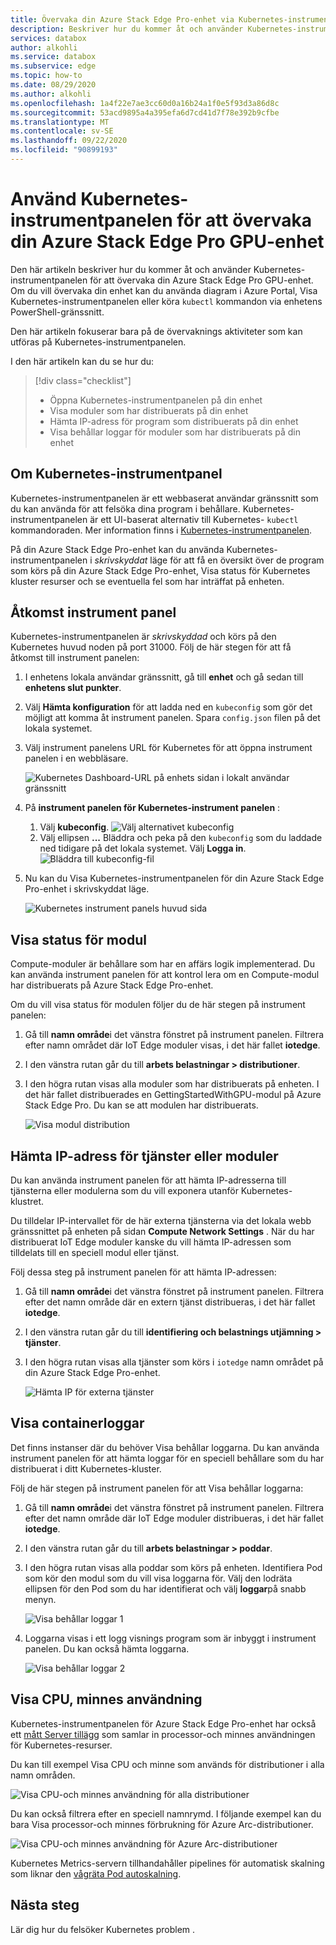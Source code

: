 ```yaml
---
title: Övervaka din Azure Stack Edge Pro-enhet via Kubernetes-instrumentpanelen | Microsoft Docs
description: Beskriver hur du kommer åt och använder Kubernetes-instrumentpanelen för att övervaka din Azure Stack Edge Pro-enhet.
services: databox
author: alkohli
ms.service: databox
ms.subservice: edge
ms.topic: how-to
ms.date: 08/29/2020
ms.author: alkohli
ms.openlocfilehash: 1a4f22e7ae3cc60d0a16b24a1f0e5f93d3a86d8c
ms.sourcegitcommit: 53acd9895a4a395efa6d7cd41d7f78e392b9cfbe
ms.translationtype: MT
ms.contentlocale: sv-SE
ms.lasthandoff: 09/22/2020
ms.locfileid: "90899193"
---
```

# <a name="use-kubernetes-dashboard-to-monitor-your-azure-stack-edge-pro-gpu-device"></a>Använd Kubernetes-instrumentpanelen för att övervaka din Azure Stack Edge Pro GPU-enhet

Den här artikeln beskriver hur du kommer åt och använder Kubernetes-instrumentpanelen för att övervaka din Azure Stack Edge Pro GPU-enhet. Om du vill övervaka din enhet kan du använda diagram i Azure Portal, Visa Kubernetes-instrumentpanelen eller köra `kubectl` kommandon via enhetens PowerShell-gränssnitt. 

Den här artikeln fokuserar bara på de övervaknings aktiviteter som kan utföras på Kubernetes-instrumentpanelen.

I den här artikeln kan du se hur du:

> [!div class="checklist"]
>
> * Öppna Kubernetes-instrumentpanelen på din enhet
> * Visa moduler som har distribuerats på din enhet
> * Hämta IP-adress för program som distribuerats på din enhet
> * Visa behållar loggar för moduler som har distribuerats på din enhet


## <a name="about-kubernetes-dashboard"></a>Om Kubernetes-instrumentpanel

Kubernetes-instrumentpanelen är ett webbaserat användar gränssnitt som du kan använda för att felsöka dina program i behållare. Kubernetes-instrumentpanelen är ett UI-baserat alternativ till Kubernetes- `kubectl` kommandoraden. Mer information finns i [Kubernetes-instrumentpanelen](https://kubernetes.io/docs/tasks/access-application-cluster/web-ui-dashboard/). 

På din Azure Stack Edge Pro-enhet kan du använda Kubernetes-instrumentpanelen i *skrivskyddat* läge för att få en översikt över de program som körs på din Azure Stack Edge Pro-enhet, Visa status för Kubernetes kluster resurser och se eventuella fel som har inträffat på enheten.

## <a name="access-dashboard"></a>Åtkomst instrument panel

Kubernetes-instrumentpanelen är *skrivskyddad* och körs på den Kubernetes huvud noden på port 31000. Följ de här stegen för att få åtkomst till instrument panelen: 

1. I enhetens lokala användar gränssnitt, gå till **enhet** och gå sedan till **enhetens slut punkter**. 
1. Välj **Hämta konfiguration** för att ladda ned en `kubeconfig` som gör det möjligt att komma åt instrument panelen. Spara `config.json` filen på det lokala systemet.
1. Välj instrument panelens URL för Kubernetes för att öppna instrument panelen i en webbläsare.

    ![Kubernetes Dashboard-URL på enhets sidan i lokalt användar gränssnitt](./media/azure-stack-edge-gpu-monitor-kubernetes-dashboard/kubernetes-dashboard-url-local-ui-1.png)

1. På **instrument panelen för Kubernetes-instrument panelen** :
    
    1. Välj **kubeconfig**. 
        ![Välj alternativet kubeconfig](./media/azure-stack-edge-gpu-monitor-kubernetes-dashboard/kubernetes-dashboard-sign-in-1.png) 
    1. Välj ellipsen **...** Bläddra och peka på den `kubeconfig` som du laddade ned tidigare på det lokala systemet. Välj **Logga in**.
        ![Bläddra till kubeconfig-fil](./media/azure-stack-edge-gpu-monitor-kubernetes-dashboard/kubernetes-dashboard-sign-in-2.png)    

6. Nu kan du Visa Kubernetes-instrumentpanelen för din Azure Stack Edge Pro-enhet i skrivskyddat läge.

    ![Kubernetes instrument panels huvud sida](./media/azure-stack-edge-gpu-monitor-kubernetes-dashboard/kubernetes-dashboard-main-page-1.png)

## <a name="view-module-status"></a>Visa status för modul

Compute-moduler är behållare som har en affärs logik implementerad. Du kan använda instrument panelen för att kontrol lera om en Compute-modul har distribuerats på Azure Stack Edge Pro-enhet.

Om du vill visa status för modulen följer du de här stegen på instrument panelen:

1. Gå till **namn område**i det vänstra fönstret på instrument panelen. Filtrera efter namn området där IoT Edge moduler visas, i det här fallet **iotedge**.
1. I den vänstra rutan går du till **arbets belastningar > distributioner**.
1. I den högra rutan visas alla moduler som har distribuerats på enheten. I det här fallet distribuerades en GettingStartedWithGPU-modul på Azure Stack Edge Pro. Du kan se att modulen har distribuerats.

    ![Visa modul distribution](./media/azure-stack-edge-gpu-monitor-kubernetes-dashboard/kubernetes-view-module-deployment-1.png)

 
## <a name="get-ip-address-for-services-or-modules"></a>Hämta IP-adress för tjänster eller moduler

Du kan använda instrument panelen för att hämta IP-adresserna till tjänsterna eller modulerna som du vill exponera utanför Kubernetes-klustret. 

Du tilldelar IP-intervallet för de här externa tjänsterna via det lokala webb gränssnittet på enheten på sidan **Compute Network Settings** . När du har distribuerat IoT Edge moduler kanske du vill hämta IP-adressen som tilldelats till en speciell modul eller tjänst. 

Följ dessa steg på instrument panelen för att hämta IP-adressen:

1. Gå till **namn område**i det vänstra fönstret på instrument panelen. Filtrera efter det namn område där en extern tjänst distribueras, i det här fallet **iotedge**.
1. I den vänstra rutan går du till **identifiering och belastnings utjämning > tjänster**.
1. I den högra rutan visas alla tjänster som körs i `iotedge` namn området på din Azure Stack Edge Pro-enhet.

    ![Hämta IP för externa tjänster](./media/azure-stack-edge-gpu-monitor-kubernetes-dashboard/kubernetes-get-ip-external-service-1.png)

## <a name="view-container-logs"></a>Visa containerloggar

Det finns instanser där du behöver Visa behållar loggarna. Du kan använda instrument panelen för att hämta loggar för en speciell behållare som du har distribuerat i ditt Kubernetes-kluster.

Följ de här stegen på instrument panelen för att Visa behållar loggarna:

1. Gå till **namn område**i det vänstra fönstret på instrument panelen. Filtrera efter det namn område där IoT Edge moduler distribueras, i det här fallet **iotedge**.
1. I den vänstra rutan går du till **arbets belastningar > poddar**.
1. I den högra rutan visas alla poddar som körs på enheten. Identifiera Pod som kör den modul som du vill visa loggarna för. Välj den lodräta ellipsen för den Pod som du har identifierat och välj **loggar**på snabb menyn.

    ![Visa behållar loggar 1](./media/azure-stack-edge-gpu-monitor-kubernetes-dashboard/kubernetes-view-container-logs-1.png)

1. Loggarna visas i ett logg visnings program som är inbyggt i instrument panelen. Du kan också hämta loggarna.

    ![Visa behållar loggar 2](./media/azure-stack-edge-gpu-monitor-kubernetes-dashboard/kubernetes-view-container-logs-1.png)
    

## <a name="view-cpu-memory-usage"></a>Visa CPU, minnes användning

Kubernetes-instrumentpanelen för Azure Stack Edge Pro-enhet har också ett [mått Server tillägg](https://kubernetes.io/docs/tasks/debug-application-cluster/resource-metrics-pipeline/) som samlar in processor-och minnes användningen för Kubernetes-resurser.
 
Du kan till exempel Visa CPU och minne som används för distributioner i alla namn områden. 

![Visa CPU-och minnes användning för alla distributioner](./media/azure-stack-edge-gpu-monitor-kubernetes-dashboard/view-cpu-memory-all-1.png)

Du kan också filtrera efter en speciell namnrymd. I följande exempel kan du bara Visa processor-och minnes förbrukning för Azure Arc-distributioner.  

![Visa CPU-och minnes användning för Azure Arc-distributioner](./media/azure-stack-edge-gpu-monitor-kubernetes-dashboard/view-cpu-memory-azure-arc-1.png)

Kubernetes Metrics-servern tillhandahåller pipelines för automatisk skalning som liknar den [vågräta Pod autoskalning](https://kubernetes.io/docs/tasks/run-application/horizontal-pod-autoscale/).


## <a name="next-steps"></a>Nästa steg

Lär dig hur du felsöker Kubernetes problem <!--insert link-->.
